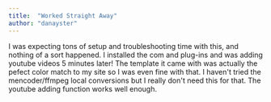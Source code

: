 ```yaml
---
title:  "Worked Straight Away"
author: "danayster"
---
```

I was expecting tons of setup and troubleshooting time with this, and nothing of a sort happened. I installed the com and plug-ins and was adding youtube videos 5 minutes later! The template it came with was actually the pefect color match to my site so I was even fine with that. I haven't tried the mencoder/ffmpeg local conversions but I really don't need this for that. The youtube adding function works well enough.